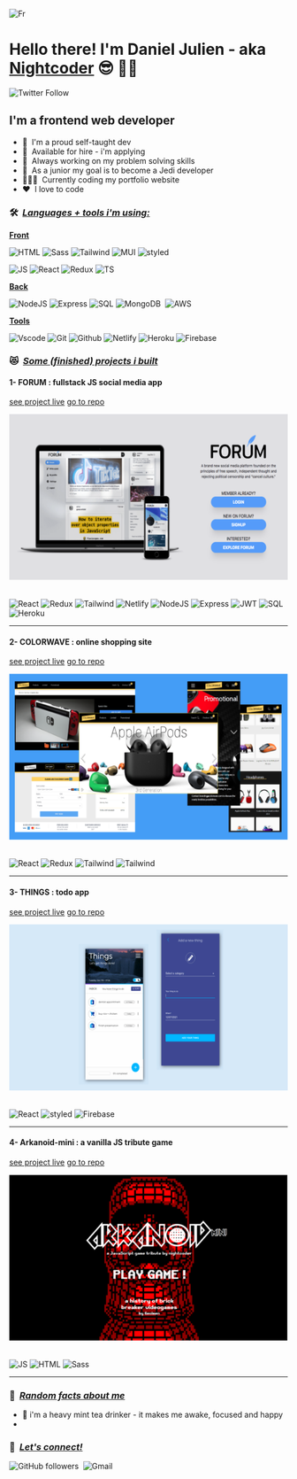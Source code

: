 <!--
**newnightcoder/newnightcoder** is a ✨ _special_ ✨ repository because its `README.md` (this file) appears on your GitHub profile.

Here are some ideas to get you started:

- 🔭 I’m currently working on ...
- 🌱 I’m currently learning ...
- 👯 I’m looking to collaborate on ...
- 🤔 I’m looking for help with ...
- 💬 Ask me about ...
- 📫 How to reach me: ...
- 😄 Pronouns: ...
- ⚡ Fun fact: ...
-->

![Fr](https://img.shields.io/badge/🇫🇷-lightgray?label=Lang&&style=flat)

<!-- ![En](https://img.shields.io/badge/-🇺🇸-lightgray?label=Lang&&style=flat) -->

# Hello there! I'm Daniel Julien - aka [Nightcoder]() 😎 👋🏾

![Twitter Follow](https://img.shields.io/twitter/follow/nightcoder2?color=%231DA1F2&label=Follow%20me%20%40nightcoder2&logo=Twitter&style=for-the-badge)

## I'm a frontend web developer

- 🌱 &nbsp;I'm a proud self-taught dev
- 🚀 &nbsp;Available for hire - i'm applying
- 🧠 &nbsp;Always working on my problem solving skills
- 💫 &nbsp;As a junior my goal is to become a Jedi developer
- 👨🏾‍💻 &nbsp;Currently coding my portfolio website
- ❤️ &nbsp;I love to code

### 🛠 &nbsp;<u><i>Languages + tools i'm using:</i></u>

<u>**Front**</u>

![HTML](https://img.shields.io/badge/-HTML5-E34F26?logo=HTML5&logoColor=white&style=for-the-badge)&nbsp;![Sass](https://img.shields.io/badge/-Sass-CC6699?logo=Sass&logoColor=white&style=for-the-badge)&nbsp;![Tailwind](https://img.shields.io/badge/-Tailwindcss-06B6D4?logo=Tailwindcss&logoColor=white&style=for-the-badge)&nbsp;![MUI](https://img.shields.io/badge/-MUI-007FFF?logo=MUI&logoColor=white&style=for-the-badge)&nbsp;![styled](https://img.shields.io/badge/-styled%20components-DB7093?logo=styledcomponents&logoColor=white&style=for-the-badge)

![JS](https://img.shields.io/badge/-JS-F7DF1E?logo=javascript&logoColor=white&style=for-the-badge)&nbsp;![React](https://img.shields.io/badge/-react-61DAFB?logo=react&logoColor=white&style=for-the-badge)&nbsp;![Redux](https://img.shields.io/badge/-redux-764ABC?logo=redux&logoColor=white&style=for-the-badge)&nbsp;![TS](https://img.shields.io/badge/-typescript-3178C6?logo=typescript&logoColor=white&style=for-the-badge)&nbsp;

<u>**Back**</u>

![NodeJS](https://img.shields.io/badge/-Nodejs-339933?logo=Node.js&logoColor=white&style=for-the-badge)&nbsp;![Express](https://img.shields.io/badge/-express-000000?logo=express&logoColor=white&style=for-the-badge)&nbsp;![SQL](https://img.shields.io/badge/-sql-4479A1?logo=mysql&logoColor=white&style=for-the-badge)&nbsp;![MongoDB](https://img.shields.io/badge/-mongodb-47A248?logo=mongodb&logoColor=white&style=for-the-badge) &nbsp;![AWS](https://img.shields.io/badge/-aws%20S3-232F3E?logo=amazonaws&logoColor=white&style=for-the-badge)

<u>**Tools**</u>

![Vscode](https://img.shields.io/badge/-VsCode-007FFF?logo=Visualstudiocode&logoColor=white&style=for-the-badge)&nbsp;![Git](https://img.shields.io/badge/-git-F05032?logo=git&logoColor=white&style=for-the-badge)&nbsp;![Github](https://img.shields.io/badge/-github-181717?logo=github&logoColor=white&style=for-the-badge)&nbsp;![Netlify](https://img.shields.io/badge/-netlify-00C7B7?logo=netlify&logoColor=white&style=for-the-badge)&nbsp;![Heroku](https://img.shields.io/badge/-heroku-430098?logo=heroku&logoColor=white&style=for-the-badge)&nbsp;![Firebase](https://img.shields.io/badge/-firebase-FFCA28?logo=firebase&logoColor=white&style=for-the-badge)

### 😻 &nbsp;<u><i>Some (finished) projects i built</i></u>

<div>

#### 1- FORUM : fullstack JS social media app

<a href="#" target="blank">see project live</a> <a href="#" target="blank">go to repo</a>

<img height="300" src="assets/preview4.png"/>&nbsp;

![React](https://img.shields.io/badge/-React-61DAFB?logo=react&logoColor=white&style=flat)&nbsp;![Redux](https://img.shields.io/badge/-redux-764ABC?logo=redux&logoColor=white&style=flat)&nbsp;![Tailwind](https://img.shields.io/badge/-Tailwindcss-06B6D4?logo=Tailwindcss&logoColor=white&style=flat)&nbsp;![Netlify](https://img.shields.io/badge/-netlify-00C7B7?logo=netlify&logoColor=white&style=flat)
![NodeJS](https://img.shields.io/badge/-Nodejs-339933?logo=Node.js&logoColor=white&style=flat)&nbsp;![Express](https://img.shields.io/badge/-express-000000?logo=express&logoColor=white&style=flat)&nbsp;![JWT](https://img.shields.io/badge/-jsonwebtokens-000000?logo=jsonwebtokens&logoColor=white&style=flat)&nbsp;![SQL](https://img.shields.io/badge/-sql-4479A1?logo=mysql&logoColor=white&style=flat)&nbsp;![Heroku](https://img.shields.io/badge/-heroku-430098?logo=heroku&logoColor=white&style=flat)

</div>

---

#### 2- COLORWAVE : online shopping site

<a href="#" target="blank">see project live</a> <a href="#" target="blank">go to repo</a>

<img height="300" src="assets/preview3.png"/>&nbsp;

![React](https://img.shields.io/badge/-React-61DAFB?logo=react&logoColor=white&style=flat)&nbsp;![Redux](https://img.shields.io/badge/-redux-764ABC?logo=redux&logoColor=white&style=flat)&nbsp;![Tailwind](https://img.shields.io/badge/-Tailwindcss-06B6D4?logo=Tailwindcss&logoColor=white&style=flat)&nbsp;![Tailwind](https://img.shields.io/badge/-stripe-008CDD?logo=stripe&logoColor=white&style=flat)

</div>

---

#### 3- THINGS : todo app

<a href="#" target="blank">see project live</a> <a href="#" target="blank">go to repo</a>

<img height="300" src="assets/preview2.png"/>&nbsp;

![React](https://img.shields.io/badge/-React-61DAFB?logo=react&logoColor=white&style=flat)&nbsp;![styled](https://img.shields.io/badge/-styled%20components-DB7093?logo=styledcomponents&logoColor=white&style=flat)&nbsp;![Firebase](https://img.shields.io/badge/-firebase-FFCA28?logo=firebase&logoColor=white&style=flat)

</div>

---

#### 4- Arkanoid-mini : a vanilla JS tribute game

<a href="#" target="blank">see project live</a> <a href="#" target="blank">go to repo</a>

<img height="300" src="assets/preview1.png"/>&nbsp;

![JS](https://img.shields.io/badge/-JS-F7DF1E?logo=javascript&logoColor=white&style=flat)&nbsp;![HTML](https://img.shields.io/badge/-HTML5-E34F26?logo=HTML5&logoColor=white&style=flat)&nbsp;![Sass](https://img.shields.io/badge/-Sass-CC6699?logo=Sass&logoColor=white&style=flat)&nbsp;

</div>

---

### 👀 &nbsp;<u><i>Random facts about me</i></u>

- 🍵 i'm a heavy mint tea drinker - it makes me awake, focused and happy
-

### 📶 &nbsp;<u><i>Let's connect!</i></u>

![GitHub followers](https://img.shields.io/github/followers/newnightcoder?color=%23181717&label=Follow%20me%20here%20on%20github&logo=github&style=for-the-badge)&nbsp;&nbsp;![Gmail](https://img.shields.io/badge/-djfrontend@gmail.com-EA4335?logo=gmail&label=email%20me&style=for-the-badge)
